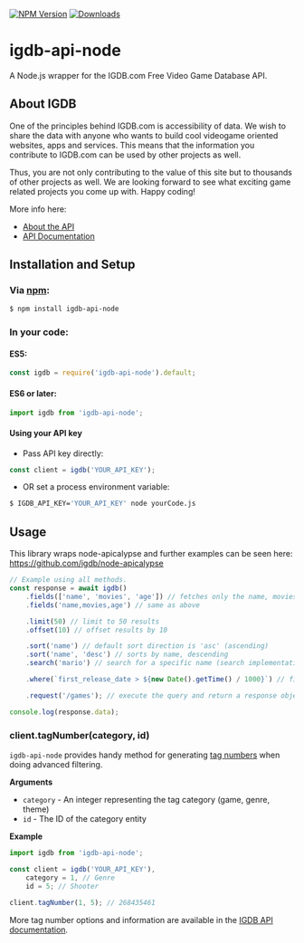 [![NPM Version](https://img.shields.io/npm/v/igdb-api-node.svg)](https://www.npmjs.com/package/igdb-api-node)
[![Downloads](https://img.shields.io/npm/dm/igdb-api-node.svg)](https://www.npmjs.com/package/igdb-api-node)

# igdb-api-node

A Node.js wrapper for the IGDB.com Free Video Game Database API.


## About IGDB
One of the principles behind IGDB.com is accessibility of data. We wish to share the data with anyone who wants to build cool videogame oriented websites, apps and services. This means that the information you contribute to IGDB.com can be used by other projects as well.

Thus, you are not only contributing to the value of this site but to thousands of other projects as well. We are looking forward to see what exciting game related projects you come up with. Happy coding!

More info here:
* [About the API](https://www.igdb.com/api)
* [API Documentation](https://api-docs.igdb.com)


## Installation and Setup

### Via [npm](https://www.npmjs.com/package/igdb-api-node):
```bash
$ npm install igdb-api-node
```

### In your code:

#### ES5:
```javascript
const igdb = require('igdb-api-node').default;
```

#### ES6 or later:
```javascript
import igdb from 'igdb-api-node';
```

#### Using your API key

* Pass API key directly:
```javascript
const client = igdb('YOUR_API_KEY');
```

* OR set a process environment variable:
```bash
$ IGDB_API_KEY='YOUR_API_KEY' node yourCode.js
```

## Usage

This library wraps node-apicalypse and further examples can be seen here: https://github.com/igdb/node-apicalypse

```js
// Example using all methods.
const response = await igdb()
    .fields(['name', 'movies', 'age']) // fetches only the name, movies, and age fields
    .fields('name,movies,age') // same as above

    .limit(50) // limit to 50 results
    .offset(10) // offset results by 10

    .sort('name') // default sort direction is 'asc' (ascending)
    .sort('name', 'desc') // sorts by name, descending
    .search('mario') // search for a specific name (search implementations can vary)

    .where(`first_release_date > ${new Date().getTime() / 1000}`) // filter the results

    .request('/games'); // execute the query and return a response object

console.log(response.data);
```

### client.tagNumber(category, id)

`igdb-api-node` provides handy method for generating [tag numbers](https://api-docs.igdb.com/#tag-numbers) when doing advanced filtering.

__Arguments__

* `category` - An integer representing the tag category (game, genre, theme)
* `id` - The ID of the category entity

__Example__
```javascript
import igdb from 'igdb-api-node';

const client = igdb('YOUR_API_KEY'),
    category = 1, // Genre
    id = 5; // Shooter
    
client.tagNumber(1, 5); // 268435461
```

More tag number options and information are available in the [IGDB API documentation](https://api-docs.igdb.com/#tag-numbers).
